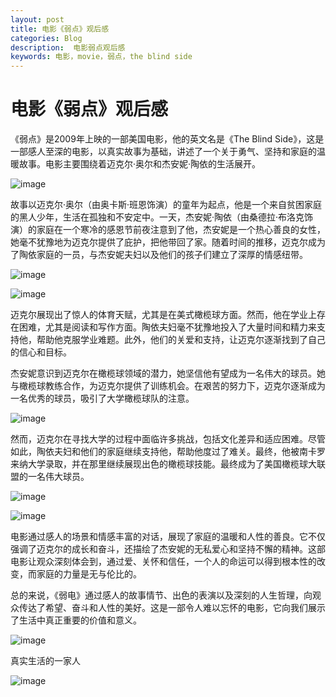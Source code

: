 ```yaml
---
layout: post
title: 电影《弱点》观后感 
categories: Blog
description:  电影弱点观后感
keywords: 电影，movie，弱点，the blind side
---
```


# 电影《弱点》观后感 

《弱点》是2009年上映的一部美国电影，他的英文名是《The Blind Side》，这是一部感人至深的电影，以真实故事为基础，讲述了一个关于勇气、坚持和家庭的温暖故事。电影主要围绕着迈克尔·奥尔和杰安妮·陶依的生活展开。

![image](https://github.com/weakchen007/aiwv.github.io/assets/58799395/7a181ed8-b880-49ab-bc10-9a92d7b56eab)

故事以迈克尔·奥尔（由奥卡斯·班恩饰演）的童年为起点，他是一个来自贫困家庭的黑人少年，生活在孤独和不安定中。一天，杰安妮·陶依（由桑德拉·布洛克饰演）的家庭在一个寒冷的感恩节前夜注意到了他，杰安妮是一个热心善良的女性，她毫不犹豫地为迈克尔提供了庇护，把他带回了家。随着时间的推移，迈克尔成为了陶依家庭的一员，与杰安妮夫妇以及他们的孩子们建立了深厚的情感纽带。

![image](https://github.com/weakchen007/aiwv.github.io/assets/58799395/e7cf2c00-cafa-4c72-8c4d-962c67f50f1b)

![image](https://github.com/weakchen007/aiwv.github.io/assets/58799395/ab1fc8ff-cc1b-4787-a396-7f2a9c9f7d76)

迈克尔展现出了惊人的体育天赋，尤其是在美式橄榄球方面。然而，他在学业上存在困难，尤其是阅读和写作方面。陶依夫妇毫不犹豫地投入了大量时间和精力来支持他，帮助他克服学业难题。此外，他们的关爱和支持，让迈克尔逐渐找到了自己的信心和目标。

杰安妮意识到迈克尔在橄榄球领域的潜力，她坚信他有望成为一名伟大的球员。她与橄榄球教练合作，为迈克尔提供了训练机会。在艰苦的努力下，迈克尔逐渐成为一名优秀的球员，吸引了大学橄榄球队的注意。

![image](https://github.com/weakchen007/aiwv.github.io/assets/58799395/b2527a95-e81f-484f-bcdc-5cec8c9b1827)

然而，迈克尔在寻找大学的过程中面临许多挑战，包括文化差异和适应困难。尽管如此，陶依夫妇和他们的家庭继续支持他，帮助他度过了难关。最终，他被南卡罗来纳大学录取，并在那里继续展现出色的橄榄球技能。最终成为了美国橄榄球大联盟的一名伟大球员。

![image](https://github.com/weakchen007/aiwv.github.io/assets/58799395/6aa1c6c6-14e6-42a5-b53b-c3dfaf1b11e3)

![image](https://github.com/weakchen007/aiwv.github.io/assets/58799395/8d606301-abb9-4475-9abe-dcec2f9de745)

电影通过感人的场景和情感丰富的对话，展现了家庭的温暖和人性的善良。它不仅强调了迈克尔的成长和奋斗，还描绘了杰安妮的无私爱心和坚持不懈的精神。这部电影让观众深刻体会到，通过爱、关怀和信任，一个人的命运可以得到根本性的改变，而家庭的力量是无与伦比的。

总的来说，《弱电》通过感人的故事情节、出色的表演以及深刻的人生哲理，向观众传达了希望、奋斗和人性的美好。这是一部令人难以忘怀的电影，它向我们展示了生活中真正重要的价值和意义。

![image](https://github.com/weakchen007/aiwv.github.io/assets/58799395/cf9feaaa-19b7-4154-be4a-fe7e64818147)

真实生活的一家人

![image](https://github.com/weakchen007/aiwv.github.io/assets/58799395/f54a9e52-feab-4522-a6ff-4a088534d249)

